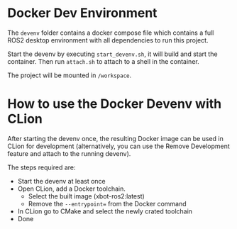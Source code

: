 # Docker Dev Environment
The `devenv` folder contains a docker compose file which contains a full ROS2 desktop environment with all dependencies to run this project.

Start the devenv by executing `start_devenv.sh`, it will build and start the container. Then run `attach.sh` to attach to a shell in the container.

The project will be mounted in `/workspace`.

# How to use the Docker Devenv with CLion
After starting the devenv once, the resulting Docker image can be used in CLion for development (alternatively, you can use the Remove Development feature and attach to the running devenv).

The steps required are:
- Start the devenv at least once
- Open CLion, add a Docker toolchain.
  - Select the built image (xbot-ros2:latest)
  - Remove the `--entrypoint=` from the Docker command
- In CLion go to CMake and select the newly crated toolchain
- Done
